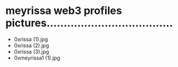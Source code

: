 # meyrissa web3 profiles pictures.....................................
- 0xrissa (1).jpg
- 0xrissa (2).jpg
- 0xrissa (3).jpg
- 0xmeyrissa1 (1).jpg
